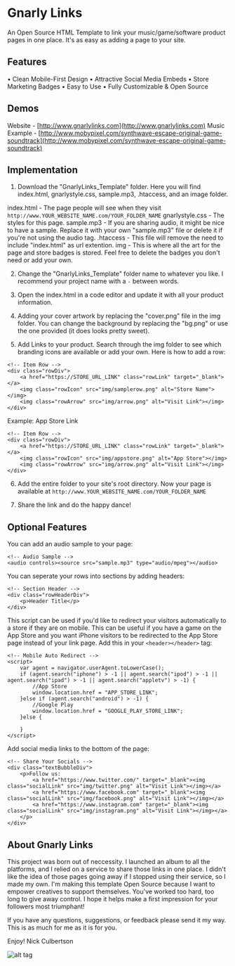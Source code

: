 # Gnarly Links

An Open Source HTML Template to link your music/game/software product pages in one place. It's as easy as adding a page to your site.

## Features

• Clean Mobile-First Design
• Attractive Social Media Embeds
• Store Marketing Badges
• Easy to Use
• Fully Customizable & Open Source

## Demos

Website - [http://www.gnarlylinks.com](http://www.gnarlylinks.com)
Music Example - [http://www.mobypixel.com/synthwave-escape-original-game-soundtrack](http://www.mobypixel.com/synthwave-escape-original-game-soundtrack)

## Implementation

1. Download the "GnarlyLinks_Template" folder. Here you will find index.html, gnarlystyle.css, sample.mp3, .htaccess, and an image folder.

index.html - The page people will see when they visit `http://www.YOUR_WEBSITE_NAME.com/YOUR_FOLDER_NAME`
gnarlystyle.css - The styles for this page.
sample.mp3 - If you are sharing audio, it might be nice to have a sample. Replace it with your own "sample.mp3" file or delete it if you're not using the audio tag.
.htaccess - This file will remove the need to include "index.html" as url extention.
img - This is where all the art for the page and store badges is stored. Feel free to delete the badges you don't need or add your own.

2. Change the "GnarlyLinks_Template" folder name to whatever you like. I recommend your project name with a `-` between words. 

3. Open the index.html in a code editor and update it with all your product information.

4. Adding your cover artwork by replacing the "cover.png" file in the img folder. You can change the background by replacing the "bg.png" or use the one provided (it does looks pretty sweet). 

5. Add Links to your product. Search through the img folder to see which branding icons are available or add your own. Here is how to add a row:

```
<!-- Item Row -->
<div class="rowDiv">
    <a href="https://STORE_URL_LINK" class="rowLink" target="_blank"></a>
    <img class="rowIcon" src="img/samplerow.png" alt="Store Name"></img>
    <img class="rowArrow" src="img/arrow.png" alt="Visit Link"></img>
</div>
```

Example: App Store Link
```
<!-- Item Row -->
<div class="rowDiv">
    <a href="https://STORE_URL_LINK" class="rowLink" target="_blank"></a>
    <img class="rowIcon" src="img/appstore.png" alt="App Store"></img>
    <img class="rowArrow" src="img/arrow.png" alt="Visit Link"></img>
</div>
```

6. Add the entire folder to your site's root directory. Now your page is available at
`http://www.YOUR_WEBSITE_NAME.com/YOUR_FOLDER_NAME`

7. Share the link and do the happy dance!

## Optional Features

You can add an audio sample to your page:
```
<!-- Audio Sample -->
<audio controls><source src="sample.mp3" type="audio/mpeg"></audio>
```

You can seperate your rows into sections by adding headers:
```
<!-- Section Header -->
<div class="rowHeaderDiv">
    <p>Header Title</p>
</div>
```

This script can be used if you'd like to redirect your visitors automatically to a store if they are on mobile. This can be useful if you have a game on the App Store and you want iPhone visitors to be redirected to the App Store page instead of your link page. Add this in your `<header></header>` tag:
```
<!-- Mobile Auto Redirect -->
<script>
    var agent = navigator.userAgent.toLowerCase();
    if (agent.search("iphone") > -1 || agent.search("ipod") > -1 || agent.search("ipad") > -1 || agent.search("appletv") > -1) {
        //App Store
        window.location.href = "APP_STORE_LINK";
    }else if (agent.search("android") > -1) {
        //Google Play
        window.location.href = "GOOGLE_PLAY_STORE_LINK";
    }else {
         
    }
</script>
```

Add social media links to the bottom of the page:
```
<!-- Share Your Socials -->
<div class="textBubbleDiv">
    <p>Follow us:
        <a href="https://www.twitter.com/" target="_blank"><img class="socialLink" src="img/twitter.png" alt="Visit Link"></img></a>
        <a href="https://www.facebook.com" target="_blank"><img class="socialLink" src="img/facebook.png" alt="Visit Link"></img></a>
        <a href="https://www.instagram.com" target="_blank"><img class="socialLink" src="img/instagram.png" alt="Visit Link"></img></a>
    </p>
</div>
```

## About Gnarly Links

This project was born out of neccessity. I launched an album to all the platforms, and I relied on a service to share those links in one place. I didn't like the idea of those pages going away if I stopped using their service, so I made my own. I'm making this template Open Source because I want to empower creatives to support themselves. You've worked too hard, too long to give away control. I hope it helps make a first impression for your followers most triumphant! 

If you have any questions, suggestions, or feedback please send it my way. This is as much for me as it is for you.

Enjoy!
Nick Culbertson

![alt tag]()
